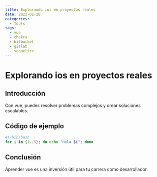```yaml
---
title: Explorando ios en proyectos reales
date: 2023-01-28
categories:
  - Tools
tags:
  - vue
  - chakra
  - bitbucket
  - gitlab
  - sequelize
---
```


# Explorando ios en proyectos reales

## Introducción

Con vue, puedes resolver problemas complejos y crear soluciones escalables.

## Código de ejemplo

```bash
#!/bin/bash
for i in {1..5}; do echo "Hola $i"; done
```

## Conclusión

Aprender vue es una inversión útil para tu carrera como desarrollador.